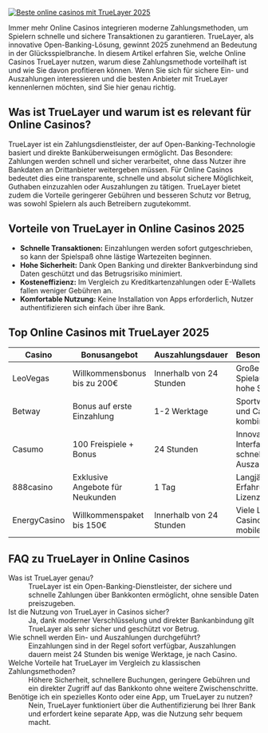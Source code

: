 [![Beste online casinos mit TrueLayer 2025](https://123-caf.pages.dev/gitsignup.png)](https://vrmoo.ru/Bt82HjjY)

<p>Immer mehr Online Casinos integrieren moderne Zahlungsmethoden, um Spielern schnelle und sichere Transaktionen zu garantieren. TrueLayer, als innovative Open-Banking-Lösung, gewinnt 2025 zunehmend an Bedeutung in der Glücksspielbranche. In diesem Artikel erfahren Sie, welche Online Casinos TrueLayer nutzen, warum diese Zahlungsmethode vorteilhaft ist und wie Sie davon profitieren können. Wenn Sie sich für sichere Ein- und Auszahlungen interessieren und die besten Anbieter mit TrueLayer kennenlernen möchten, sind Sie hier genau richtig.</p>  <h2>Was ist TrueLayer und warum ist es relevant für Online Casinos?</h2> <p>TrueLayer ist ein Zahlungsdienstleister, der auf Open-Banking-Technologie basiert und direkte Banküberweisungen ermöglicht. Das Besondere: Zahlungen werden schnell und sicher verarbeitet, ohne dass Nutzer ihre Bankdaten an Drittanbieter weitergeben müssen. Für Online Casinos bedeutet dies eine transparente, schnelle und absolut sichere Möglichkeit, Guthaben einzuzahlen oder Auszahlungen zu tätigen. TrueLayer bietet zudem die Vorteile geringerer Gebühren und besseren Schutz vor Betrug, was sowohl Spielern als auch Betreibern zugutekommt.</p>  <h2>Vorteile von TrueLayer in Online Casinos 2025</h2> <ul>   <li><strong>Schnelle Transaktionen:</strong> Einzahlungen werden sofort gutgeschrieben, so kann der Spielspaß ohne lästige Wartezeiten beginnen.</li>   <li><strong>Hohe Sicherheit:</strong> Dank Open Banking und direkter Bankverbindung sind Daten geschützt und das Betrugsrisiko minimiert.</li>   <li><strong>Kosteneffizienz:</strong> Im Vergleich zu Kreditkartenzahlungen oder E-Wallets fallen weniger Gebühren an.</li>   <li><strong>Komfortable Nutzung:</strong> Keine Installation von Apps erforderlich, Nutzer authentifizieren sich einfach über ihre Bank.</li> </ul>  <h2>Top Online Casinos mit TrueLayer 2025</h2> <table>   <thead>     <tr>       <th>Casino</th>       <th>Bonusangebot</th>       <th>Auszahlungsdauer</th>       <th>Besonderheiten</th>     </tr>   </thead>   <tbody>     <tr>       <td>LeoVegas</td>       <td>Willkommensbonus bis zu 200€</td>       <td>Innerhalb von 24 Stunden</td>       <td>Große Spielauswahl, hohe Sicherheit</td>     </tr>     <tr>       <td>Betway</td>       <td>Bonus auf erste Einzahlung</td>       <td>1-2 Werktage</td>       <td>Sportwetten und Casino kombiniert</td>     </tr>     <tr>       <td>Casumo</td>       <td>100 Freispiele + Bonus</td>       <td>24 Stunden</td>       <td>Innovatives Interface, schnelle Auszahlungen</td>     </tr>     <tr>       <td>888casino</td>       <td>Exklusive Angebote für Neukunden</td>       <td>1 Tag</td>       <td>Langjährige Erfahrung, hohe Lizenzstandards</td>     </tr>     <tr>       <td>EnergyCasino</td>       <td>Willkommenspaket bis 150€</td>       <td>Innerhalb von 24 Stunden</td>       <td>Viele Live-Casino-Spiele, mobiles Spiel</td>     </tr>   </tbody> </table>  <h2>FAQ zu TrueLayer in Online Casinos</h2> <dl>   <dt>Was ist TrueLayer genau?</dt>   <dd>TrueLayer ist ein Open-Banking-Dienstleister, der sichere und schnelle Zahlungen über Bankkonten ermöglicht, ohne sensible Daten preiszugeben.</dd>      <dt>Ist die Nutzung von TrueLayer in Casinos sicher?</dt>   <dd>Ja, dank moderner Verschlüsselung und direkter Bankanbindung gilt TrueLayer als sehr sicher und geschützt vor Betrug.</dd>      <dt>Wie schnell werden Ein- und Auszahlungen durchgeführt?</dt>   <dd>Einzahlungen sind in der Regel sofort verfügbar, Auszahlungen dauern meist 24 Stunden bis wenige Werktage, je nach Casino.</dd>      <dt>Welche Vorteile hat TrueLayer im Vergleich zu klassischen Zahlungsmethoden?</dt>   <dd>Höhere Sicherheit, schnellere Buchungen, geringere Gebühren und ein direkter Zugriff auf das Bankkonto ohne weitere Zwischenschritte.</dd>      <dt>Benötige ich ein spezielles Konto oder eine App, um TrueLayer zu nutzen?</dt>   <dd>Nein, TrueLayer funktioniert über die Authentifizierung bei Ihrer Bank und erfordert keine separate App, was die Nutzung sehr bequem macht.</dd> </dl>